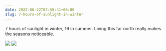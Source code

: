 ```yaml
---
date: 2022-06-22T07:55:41+00:00
slug: 7-hours-of-sunlight-in-winter
---
```

7 hours of sunlight in winter, 16 in summer. Living this far north really makes the seasons noticeable.

![](https://hans.gerwitz.com/media/2022-06/22-075540-image._cc0f.jpg)
![](https://hans.gerwitz.com/media/2022-06/22-075541-image._024f.jpg)
